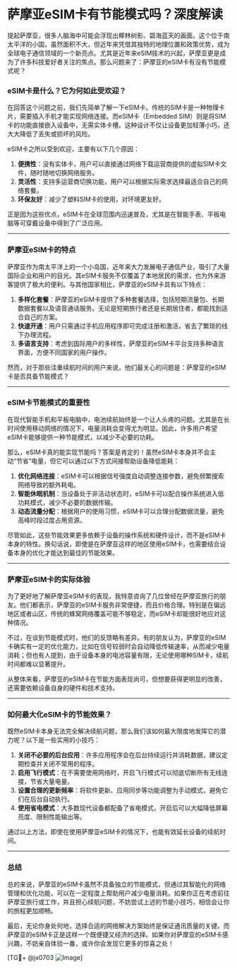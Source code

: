 # 萨摩亚eSIM卡有节能模式吗？深度解读

提起萨摩亚，很多人脑海中可能会浮现出椰林树影、碧海蓝天的画面。这个位于南太平洋的小国，虽然面积不大，但近年来凭借其独特的地理位置和政策优势，成为全球电子通信领域的一个新亮点。尤其是近年来eSIM技术的兴起，萨摩亚更是成为了许多科技爱好者关注的焦点。那么问题来了：萨摩亚的eSIM卡有没有节能模式呢？

### eSIM卡是什么？它为何如此受欢迎？

在回答这个问题之前，我们先简单了解一下eSIM卡。传统的SIM卡是一种物理卡片，需要插入手机才能实现网络连接。而eSIM卡（Embedded SIM）则是将SIM卡的功能直接嵌入设备中，无需实体卡槽。这种设计不仅让设备更加轻薄小巧，还大大降低了丢失或损坏的风险。

eSIM卡之所以受到欢迎，主要有以下几个原因：

1. **便携性**：没有实体卡，用户可以直接通过网络下载运营商提供的虚拟SIM卡文件，随时随地切换网络服务。
2. **灵活性**：支持多运营商切换功能，用户可以根据实际需求选择最适合自己的网络套餐。
3. **环保友好**：减少了塑料SIM卡的使用，对环境更友好。

正是因为这些优点，eSIM卡在全球范围内迅速普及，尤其是在智能手表、平板电脑等可穿戴设备中得到了广泛应用。

---

### 萨摩亚eSIM卡的特点

萨摩亚作为南太平洋上的一个小岛国，近年来大力发展电子通信产业，吸引了大量国际企业和用户的目光。其eSIM卡服务不仅覆盖了本地居民的需求，也为外来游客提供了极大的便利。与其他国家相比，萨摩亚的eSIM卡具有以下特点：

1. **多样化套餐**：萨摩亚的eSIM卡提供了多种套餐选择，包括短期流量包、长期数据套餐以及语音通话服务。无论是短期旅行者还是长期居住者，都能找到适合自己的方案。
2. **快速开通**：用户只需通过手机应用程序即可完成注册和激活，省去了繁琐的线下办理流程。
3. **多语言支持**：考虑到国际用户的多样性，萨摩亚的eSIM卡平台支持多种语言界面，方便不同国家的用户操作。

然而，对于那些注重续航时间的用户来说，他们最关心的问题是：萨摩亚的eSIM卡是否具备节能模式？

---

### eSIM卡节能模式的重要性

在现代智能手机和平板电脑中，电池续航始终是一个让人头疼的问题。尤其是在长时间使用移动网络的情况下，电量消耗会变得尤为明显。因此，许多用户希望eSIM卡能够提供一种节能模式，以减少不必要的功耗。

那么，eSIM卡真的能实现节能吗？答案是肯定的！虽然eSIM卡本身并不会主动“节省”电量，但它可以通过以下方式间接帮助设备降低能耗：

1. **优化网络连接**：eSIM卡可以根据信号强度自动调整连接参数，避免频繁搜索网络导致的额外耗电。
2. **智能休眠机制**：当设备处于非活动状态时，eSIM卡可以配合操作系统进入低功耗模式，减少不必要的数据传输。
3. **动态流量分配**：根据用户的使用习惯，eSIM卡可以合理分配数据流量，避免高峰时段过度占用资源。

尽管如此，这些节能效果更多依赖于设备的操作系统和硬件设计，而不是eSIM卡本身的特性。换句话说，即使是在萨摩亚这样的地区使用eSIM卡，也需要结合设备本身的优化才能达到最佳的节能效果。

---

### 萨摩亚eSIM卡的实际体验

为了更好地了解萨摩亚eSIM卡的表现，我特意咨询了几位曾经在萨摩亚旅行的朋友。他们都表示，萨摩亚的eSIM卡服务非常便捷，而且价格合理。特别是在偏远地区或者山区，传统的蜂窝网络覆盖可能不够稳定，而eSIM卡却能很好地应对这种情况。

不过，在谈到节能模式时，他们的反馈略有差异。有的朋友认为，萨摩亚的eSIM卡确实有一定的优化能力，比如在信号较弱时会自动降低传输速率，从而减少电量消耗；但也有人提到，由于设备本身的电池容量有限，无论使用哪种SIM卡，续航时间都难以显著提升。

从整体来看，萨摩亚的eSIM卡在节能方面表现尚可，但想要获得更明显的改善，还需要依赖设备自身的硬件和技术支持。

---

### 如何最大化eSIM卡的节能效果？

既然eSIM卡本身无法完全解决续航问题，那么我们该如何最大限度地发挥它的潜力呢？以下是一些实用的小技巧：

1. **关闭不必要的后台应用**：许多应用程序会在后台持续运行并消耗数据，建议定期检查并关闭不常用的程序。
2. **启用飞行模式**：在不需要使用网络时，开启飞行模式可以彻底切断所有无线连接，节省大量电量。
3. **设置合理的更新频率**：将软件更新、应用同步等功能调整为手动模式，避免它们在后台自动执行。
4. **使用省电模式**：大多数现代设备都配备了省电模式，开启后可以大幅降低屏幕亮度、限制性能输出等。

通过以上方法，即使在使用萨摩亚eSIM卡的情况下，也能有效延长设备的续航时间。

---

### 总结

总的来说，萨摩亚的eSIM卡虽然不具备独立的节能模式，但通过其智能化的网络管理和优化功能，可以在一定程度上帮助用户减少电量消耗。如果你正在考虑前往萨摩亚旅行或工作，并且担心续航问题，不妨尝试上述的节能小技巧，相信会让你的旅程更加顺畅。

最后，无论你身处何地，选择合适的网络解决方案始终是保证通讯质量的关键。而萨摩亚的eSIM卡正是这样一个既便捷又经济的选择。如果你对萨摩亚的eSIM卡感兴趣，不妨亲自体验一番，或许你会发现它更多的惊喜之处！

[TG💪+ @jx0703 ![Image](https://github.com/user-attachments/assets/dbca1d08-cadb-493c-b0ec-ad6f7a83f270)]